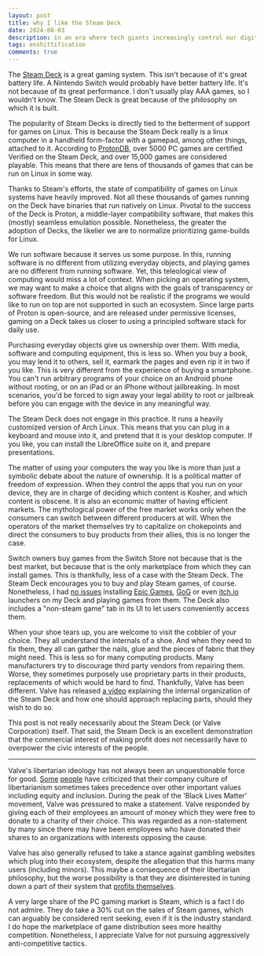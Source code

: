 ```yaml
---
layout: post
title: why I like the Steam Deck
date: 2024-08-03
description: in an era where tech giants increasingly control our digital experiences, the Steam Deck stands as a beacon of user freedom
tags: enshittification
comments: true
---
```


The [Steam Deck](https://store.steampowered.com/steamdeck) is a great gaming system. This isn't because of it's great battery life. A Nintendo Switch would probably have better battery life. It's not because of its great performance. I don't usually play AAA games, so I wouldn't know. The Steam Deck is great because of the philosophy on which it is built.

The popularity of Steam Decks is directly tied to the betterment of support for games on Linux. This is because the Steam Deck really is a linux computer in a handheld form-factor with a gamepad, among other things, attached to it. According to [ProtonDB](https://www.protondb.com/), over 5000 PC games are certified Verified on the Steam Deck, and over 15,000 games are considered playable. This means that there are tens of thousands of games that can be run on Linux in some way.

Thanks to Steam's efforts, the state of compatibility of games on Linux systems have heavily improved. Not all these thousands of games running on the Deck have binaries that run natively on Linux. Pivotal to the success of the Deck is Proton, a middle-layer compatibility software, that makes this (mostly) seamless emulation possible. Nonetheless, the greater the adoption of Decks, the likelier we are to normalize prioritizing game-builds for Linux.

We run software because it serves us some purpose. In this, running software is no different from utilizing everyday objects, and playing games are no different from running software. Yet, this teleological view of computing would miss a lot of context. When picking an operating system, we may want to make a choice that aligns with the goals of transparency or software freedom. But this would not be realistic if the programs we would like to run on top are not supported in such an ecosystem. Since large parts of Proton is open-source, and are released under permissive licenses, gaming on a Deck takes us closer to using a principled software stack for daily use.

Purchasing everyday objects give us ownership over them. With media, software and computing equipment, this is less so. When you buy a book, you may lend it to others, sell it, earmark the pages and even rip it in two if you like. This is very different from the experience of buying a smartphone. You can't run arbitrary programs of your choice on an Android phone without rooting, or on an iPad or an iPhone without jailbreaking. In most scenarios, you'd be forced to sign away your legal ability to root or jailbreak before you can engage with the device in any meaningful way.

The Steam Deck does not engage in this practice. It runs a heavily customized version of Arch Linux. This means that you can plug in a keyboard and mouse into it, and pretend that it is your desktop computer. If you like, you can install the LibreOffice suite on it, and prepare presentations.

The matter of using your computers the way you like is more than just a symbolic debate about the nature of ownership. It is a political matter of freedom of expression. When they control the apps that you run on your device, they are in charge of deciding which content is Kosher, and which content is obscene. It is also an economic matter of having efficient markets. The mythological power of the free market works only when the consumers can switch between different producers at will. When the operators of the market themselves try to capitalize on chokepoints and direct the consumers to buy products from their allies, this is no longer the case. 

Switch owners buy games from the Switch Store not because that is the best market, but because that is the only marketplace from which they can install games. This is thankfully, less of a case with the Steam Deck. The Steam Deck encourages you to buy and play Steam games, of course. Nonetheless, I had [no issues](https://github.com/moraroy/NonSteamLaunchers-On-Steam-Deck) installing [Epic Games](https://store.epicgames.com/en-US/), [GoG](https://www.gog.com/en) or even [itch.io](https://itch.io/) launchers on my Deck and playing games from them. The Deck also includes a "non-steam game" tab in its UI to let users conveniently access them. 

When your shoe tears up, you are welcome to visit the cobbler of your choice. They all understand the internals of a shoe. And when they need to fix them, they all can gather the nails, glue and the pieces of fabric that they might need. This is less so for many computing products. Many manufacturers try to discourage third party vendors from repairing them. Worse, they sometimes purposely use proprietary parts in their products, replacements of which would be hard to find. Thankfully, Valve has been different. Valve has released [a video](https://store.steampowered.com/news/app/1675180/view/3011210954776539264) explaining the internal organization of the Steam Deck and how one should approach replacing parts, should they wish to do so.

This post is not really necessarily about the Steam Deck (or Valve Corporation) itself. That said, the Steam Deck is an excellent demonstration that the commercial interest of making profit does not necessarily have to overpower the civic interests of the people.

---

Valve's libertarian ideology has not always been an unquestionable force for good. [Some](https://www.youtube.com/watch?v=s9aCwCKgkLo) [people](https://www.youtube.com/watch?v=eMmNy11Mn7g) have criticized that their company culture of libertarianism sometimes takes precedence over other important values including equity and inclusion. During the peak of the 'Black Lives Matter' movement, Valve was pressured to make a statement. Valve responded by giving each of their employees an amount of money which they were free to donate to a charity of their choice. This was regarded as a non-statement by many since there may have been employees who have donated their shares to an organizations with interests opposing the cause.

Valve has also generally refused to take a stance against gambling websites which plug into their ecosystem, despite the allegation that this harms many users (including minors). This maybe a consequence of their libertarian philosophy, but the worse possibility is that they are disinterested in tuning down a part of their system that [profits themselves](https://www.youtube.com/watch?v=eMmNy11Mn7g).

A very large share of the PC gaming market is Steam, which is a fact I do not admire. They do take a 30% cut on the sales of Steam games, which can arguably be considered rent seeking, even if it is the industry standard. I do hope the marketplace of game distribution sees more healthy competition. Nonetheless, I appreciate Valve for not pursuing aggressively anti-competitive tactics. 
